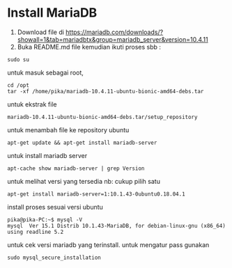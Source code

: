 # Install MariaDB
1. Download file di https://mariadb.com/downloads/?showall=1&tab=mariadbtx&group=mariadb_server&version=10.4.11
2. Buka README.md file kemudian ikuti proses sbb :
```
sudo su
```
untuk masuk sebagai root,
```
cd /opt
tar -xf /home/pika/mariadb-10.4.11-ubuntu-bionic-amd64-debs.tar
```
untuk ekstrak file
```
mariadb-10.4.11-ubuntu-bionic-amd64-debs.tar/setup_repository
```
untuk menambah file ke repository ubuntu
```
apt-get update && apt-get install mariadb-server
``` 
untuk install mariadb server
```
apt-cache show mariadb-server | grep Version
```
untuk melihat versi yang tersedia nb: cukup pilih satu
```
apt-get install mariadb-server=1:10.1.43-0ubuntu0.18.04.1
```
install proses sesuai versi ubuntu
```
pika@pika-PC:~$ mysql -V
mysql  Ver 15.1 Distrib 10.1.43-MariaDB, for debian-linux-gnu (x86_64) using readline 5.2
```
untuk cek versi mariadb yang terinstall.
untuk mengatur pass gunakan 
```
sudo mysql_secure_installation
```
